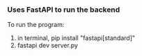### Uses FastAPI to run the backend

To run the program:

1. in terminal, pip install "fastapi[standard]"
2. fastapi dev server.py